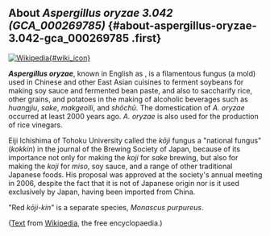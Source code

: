 About *Aspergillus oryzae 3.042 (GCA\_000269785)* {#about-aspergillus-oryzae-3.042-gca_000269785 .first}
-------------------------------------------------

[![Wikipedia](/img/wikipedia_logo_v2_en.png){#wiki_icon}](http://en.wikipedia.org/wiki/Aspergillus_oryzae)

***Aspergillus oryzae***, known in English as , is a filamentous fungus
(a mold) used in Chinese and other East Asian cuisines to ferment
soybeans for making soy sauce and fermented bean paste, and also to
saccharify rice, other grains, and potatoes in the making of alcoholic
beverages such as *huangjiu*, *sake*, *makgeolli*, and *shōchū*. The
domestication of *A. oryzae* occurred at least 2000 years ago. *A.
oryzae* is also used for the production of rice vinegars.

Eiji Ichishima of Tohoku University called the *kōji* fungus a
\"national fungus\" (*kokkin*) in the journal of the Brewing Society of
Japan, because of its importance not only for making the *koji* for
*sake* brewing, but also for making the *koji* for *miso*, soy sauce,
and a range of other traditional Japanese foods. His proposal was
approved at the society\'s annual meeting in 2006, despite the fact that
it is not of Japanese origin nor is it used exclusively by Japan, having
been imported from China.

\"Red *kōji-kin*\" is a separate species, *Monascus purpureus*.

([Text](http://en.wikipedia.org/wiki/Aspergillus_oryzae) from
[Wikipedia](http://en.wikipedia.org/), the free encyclopaedia.)
